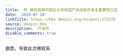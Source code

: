 ```yaml
---
title:  转 微软蓝屏中国企业幸免国产系统软件自主重要性凸显
date: '2024-07-20'
linkTitle: https://bbs.deepin.org/en/post/275378
source: deepin_bbs
description:  卢凌风 
disable_comments: true
---
```

据悉，导致此次微软系
